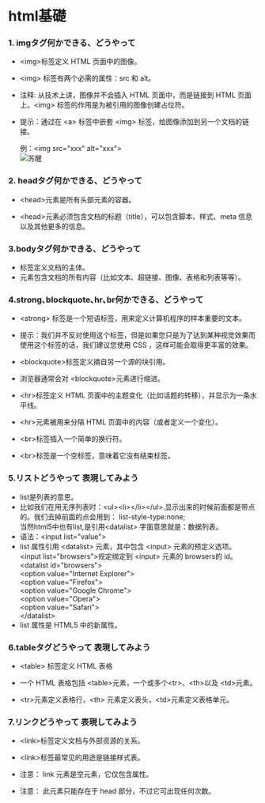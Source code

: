 # html基礎

### 1. imgタグ何かできる、どうやって
* &lt;img&gt;标签定义 HTML 页面中的图像。<br>
* &lt;img&gt; 标签有两个必需的属性：src 和 alt。<br>
* 注释: 从技术上讲，图像并不会插入 HTML 页面中，而是链接到 HTML 页面上。&lt;img&gt; 标签的作用是为被引用的图像创建占位符。 <br> 
* 提示：通过在 &lt;a&gt; 标签中嵌套 &lt;img&gt; 标签，给图像添加到另一个文档的链接。<br>

    例：&lt;img src="xxx" alt="xxx"&gt;<br>
  <img src="https://image.huanghepiao.com/d/file/20200807/7438d5764874a30c4a5c0c8cf8e1b649.png" alt="苏醒"><br>

### 2. headタグ何かできる、どうやって
* &lt;head&gt;元素是所有头部元素的容器。

* &lt;head&gt;元素必须包含文档的标题（title），可以包含脚本、样式、meta 信息 以及其他更多的信息。
### 3.bodyタグ何かできる、どうやって 
* <body> 标签定义文档的主体。

* <body> 元素包含文档的所有内容（比如文本、超链接、图像、表格和列表等等）。
### 4.strong､blockquote､hr､br何かできる、どうやって
* &lt;strong&gt; 标签是一个短语标签，用来定义计算机程序的样本重要的文本。<br>

* 提示：我们并不反对使用这个标签，但是如果您只是为了达到某种视觉效果而使用这个标签的话，我们建议您使用 CSS ，这样可能会取得更丰富的效果。<br>
* &lt;blockquote&gt;标签定义摘自另一个源的块引用。

* 浏览器通常会对 &lt;blockquote&gt;元素进行缩进。
* &lt;hr&gt;标签定义 HTML 页面中的主题变化（比如话题的转移），并显示为一条水平线。

* &lt;hr&gt;元素被用来分隔 HTML 页面中的内容（或者定义一个变化）。
* &lt;br&gt;标签插入一个简单的换行符。

* &lt;br&gt;标签是一个空标签，意味着它没有结束标签。
### 5.リストどうやって 表現してみよう

* list是列表的意思。<br>
* 比如我们在用无序列表时：&lt;ul&gt;&lt;li&gt;&lt;/li&gt;&lt;/ul&gt;.显示出来的时候前面都是带点的。我们去掉前面的点会用到： list-style-type:none;<br>
当然html5中也有list,是引用&lt;datalist&gt; 字面意思就是：数据列表。
* 语法：&lt;input list="value"&gt;
* list 属性引用 &lt;datalist&gt; 元素，其中包含 &lt;input&gt; 元素的预定义选项。<br>
&lt;input list="browsers"&gt;规定绑定到 &lt;input&gt; 元素的 browsers的 id。<br>
&lt;datalist id="browsers"&gt;<br>
&lt;option value="Internet Explorer"&gt;<br>
&lt;option value="Firefox"&gt;<br>
&lt;option value="Google Chrome"&gt;<br>
&lt;option value="Opera"&gt;<br>
&lt;option value="Safari"&gt;<br>
&lt;/datalist&gt;
* list 属性是 HTML5 中的新属性。

### 6.tableタグどうやって 表現してみよう 
* &lt;table&gt; 标签定义 HTML 表格

* 一个 HTML 表格包括 &lt;table&gt;元素，一个或多个&lt;tr&gt;、&lt;th&gt;以及 &lt;td&gt;元素。

* &lt;tr&gt;元素定义表格行，&lt;th&gt; 元素定义表头，&lt;td&gt;元素定义表格单元。
### 7.リンクどうやって 表現してみよう 
* &lt;link&gt;标签定义文档与外部资源的关系。

* &lt;link&gt;标签最常见的用途是链接样式表。

* 注意： link 元素是空元素，它仅包含属性。

* 注意： 此元素只能存在于 head 部分，不过它可出现任何次数。